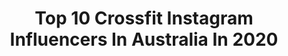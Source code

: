 ---
title: Top 10 Crossfit Instagram Influencers In Australia In 2020
description: >-
  Find top crossfit Instagram influencers in Australia in 2020. Most popular hashtags: #fitness #crossfit #forwardtogether #weightlifting.
platform: Instagram
profiles:
  - username: "davedriskell"
    fullname: >-
      Dave Driskell
    location: "Australia"
    followers: 95400
    engagement: 201
    commentsToLikes: 0.024382
    id: ck5cfcrhzmp8v0i11jcscjv7j
    verified: false
    hashtags: "#melbournecafes, #maxelltapes, #sunglassesfashion, #snacktour2020"
  - username: "joshwu7"
    fullname: >-
      Joshua Wu
    location: "Australia"
    followers: 2301
    engagement: 948
    commentsToLikes: 0.086951
    id: ck0ue8daekpb60i19ic29g3th
    verified: false
    hashtags: "#statechamps, #competition, #cleandeadlift, #grateful"
  - username: "rob_forte"
    fullname: >-
      Rob Forte
    location: "Australia"
    followers: 50357
    engagement: 111
    commentsToLikes: 0.012484
    id: ck55oyzov9fm60i11u0zat5sf
    verified: false
    hashtags: "#reebok, #online, #programming, #coaching"
  - username: "mitchdavis89"
    fullname: >-
      Mitch Davis
    location: "Australia"
    followers: 2121
    engagement: 874
    commentsToLikes: 0.066039
    id: ck5hd2x62l8cl0i116l02kgxe
    verified: false
    hashtags: "#dogsofinstagram, #stopmotion, #fitness, #pvc"
  - username: "petersoulis"
    fullname: >-
      PETER SOULIS
    location: "Australia"
    followers: 40253
    engagement: 107
    commentsToLikes: 0.051611
    id: ck6uhbgny85cu0j71utdomp1o
    verified: false
    hashtags: "#australiaisburning, #prayforaustralia"
  - username: "alecsmith8"
    fullname: >-
      Alec Smith
    location: "Australia"
    followers: 360998
    engagement: 486
    commentsToLikes: 0.014085
    id: ck55lhrw81lkt0i11begtg1uv
    verified: true
    hashtags: "#funkytown, #shouldervein, #gym, #flips"
  - username: "iamkhanporter"
    fullname: >-
      Khan Porter
    location: "Australia"
    followers: 137631
    engagement: 227
    commentsToLikes: 0.024183
    id: ck5zl35niknev0i14qqgmqg29
    verified: true
    hashtags: "#imissmymates, #projectstrongandaerobic, #collab, #thewodlife"
  - username: "rickygarard"
    fullname: >-
      Ricky Garard
    location: "Australia"
    followers: 70621
    engagement: 270
    commentsToLikes: 0.015495
    id: ck5pvvcvcjtgw0i11yit7wxsm
    verified: false
    hashtags: "#march15, #fittrips, #wanderlust, #nutrition"
  - username: "sammiemoon_"
    fullname: >-
      SAMMIE MOON
    location: "Australia"
    followers: 9659
    engagement: 736
    commentsToLikes: 0.042808
    id: ck6ugr7114okv0j71d3nerz9i
    verified: false
    hashtags: "#stretches, #peaches, #dailygratitude, #kogan"
  - username: "jamesnewbury"
    fullname: >-
      James Newbury • Adelaide
    location: "Australia"
    followers: 140341
    engagement: 169
    commentsToLikes: 0.013031
    id: ck0vuzr35mvvf0i19jyxjbod3
    verified: true
    hashtags: "#compexanz, #goingultra, #sunsout, #straya"
---